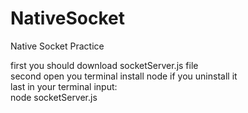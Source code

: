 # NativeSocket
Native Socket Practice

first you should download socketServer.js file <br/>
second open you terminal install node if you uninstall it<br/>
last in your terminal input:<br/>
node socketServer.js
